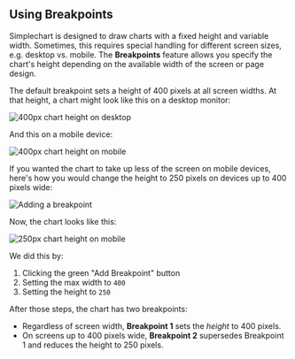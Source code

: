 ## Using Breakpoints

Simplechart is designed to draw charts with a fixed height and variable width. Sometimes, this requires special handling for different screen sizes, e.g. desktop vs. mobile. The **Breakpoints** feature allows you specify the chart's height depending on the available width of the screen or page design.

The default breakpoint sets a height of 400 pixels at all screen widths. At that height, a chart might look like this on a desktop monitor:

![400px chart height on desktop](http://simplechart.io/lib/images/help-docs/breakpoints/embed_desktop_400.png)

And this on a mobile device:

<p style="max-width: 225px">

![400px chart height on mobile](http://simplechart.io/lib/images/help-docs/breakpoints/embed_mobile_400.png)

</p>

If you wanted the chart to take up less of the screen on mobile devices, here's how you would change the height to 250 pixels on devices up to 400 pixels wide:

![Adding a breakpoint](http://simplechart.io/lib/images/help-docs/breakpoints/adding_breakpoint.gif)

Now, the chart looks like this:

<p style="max-width: 225px">

![250px chart height on mobile](http://simplechart.io/lib/images/help-docs/breakpoints/embed_mobile_250.png)

</p>

We did this by:

1. Clicking the green "Add Breakpoint" button
1. Setting the max width to `400`
1. Setting the height to `250`

After those steps, the chart has two breakpoints:

* Regardless of screen width, **Breakpoint 1** sets the _height_ to 400 pixels.
* On screens up to 400 pixels wide, **Breakpoint 2** supersedes Breakpoint 1 and reduces the height to 250 pixels.
